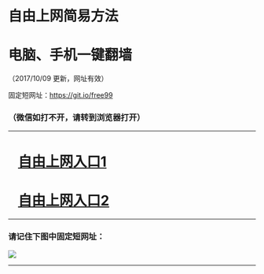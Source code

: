 ﻿# 自由上网简易方法

# 电脑、手机一键翻墙

（2017/10/09 更新，网址有效）

固定短网址：https://git.io/free99

### （微信如打不开，请转到浏览器打开）


***





# &nbsp;&nbsp; <a href="http://ft1209525299.fwq-tz-1001.info/fwqtz01.html?t=10090013674 " target="_blank">自由上网入口1</a>
# &nbsp;&nbsp; <a href="http://ft1534212853.fwq-tz-1002.info/fwqtz02.html?t=100900118597 " target="_blank">自由上网入口2</a>
***

### 请记住下图中固定短网址：

<img src="https://s3-us-west-2.amazonaws.com/fwq-1001/yjfq-20170905okok.png" /> 


***

